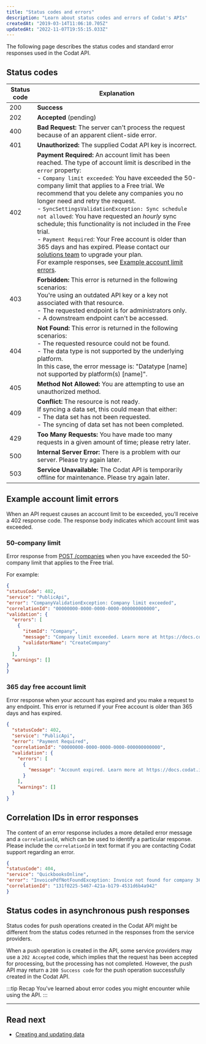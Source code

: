 ```yaml
---
title: "Status codes and errors"
description: "Learn about status codes and errors of Codat's APIs"
createdAt: "2019-03-14T11:06:10.705Z"
updatedAt: "2022-11-07T19:55:15.033Z"
---
```


The following page describes the status codes and standard error responses used in the Codat API.

## Status codes

| Status code 	| Explanation 	|
|---	|---	|
| 200 	| **Success** 	|
| 202 	| **Accepted** (pending) 	|
| 400 	| **Bad Request:** The server can't process the request because of an apparent client-side error. 	|
| 401 	| **Unauthorized:** The supplied Codat API key is incorrect. 	|
| 402 	| **Payment Required:** An account limit has been reached. The type of account limit is described in the `error` property:  <br/>- `Company limit exceeded`: You have exceeded the 50-company limit that applies to a Free trial. We recommend that you delete any companies you no longer need and retry the request.  <br/>- `SyncSettingsValidationException: Sync schedule not allowed`: You have requested an _hourly_ sync schedule; this functionality is not included in the Free trial.  <br/>- `Payment Required`: Your Free account is older than 365 days and has expired. Please contact our [solutions team](mailto:solutions@codat.io) to upgrade your plan.  <br/>For example responses, see [Example account limit errors](doc:status-codes#example-account-limit-errors). 	|
| 403 	| **Forbidden:** This error is returned in the following scenarios:  <br/>You're using an outdated API key or a key not associated with that resource.<br/>- The requested endpoint is for administrators only.  <br/>- A downstream endpoint can't be accessed. 	|
| 404 	| **Not Found:** This error is returned in the following scenarios:  <br/>- The requested resource could not be found.  <br/>- The data type is not supported by the underlying platform.  <br/>    In this case, the error message is: "Datatype [name] not supported by platform(s) [name]". 	|
| 405 	| **Method Not Allowed:** You are attempting to use an unauthorized method. 	|
| 409 	| **Conflict:** The resource is not ready.  <br/>If syncing a data set, this could mean that either:  <br/>- The data set has not been requested.  <br/>- The syncing of data set has not been completed. 	|
| 429 	| **Too Many Requests:** You have made too many requests in a given amount of time; please retry later. 	|
| 500 	| **Internal Server Error:** There is a problem with our server. Please try again later. 	|
| 503 	| **Service Unavailable:** The Codat API is temporarily offline for maintenance. Please try again later. 	|

## Example account limit errors

When an API request causes an account limit to be exceeded, you'll receive a 402 response code. The response body indicates which account limit was exceeded.

### 50-company limit

Error response from [POST /companies](/platform-api#/operations/create-company) when you have exceeded the 50-company limit that applies to the Free trial.

For example:

```json
{
"statusCode": 402,
"service": "PublicApi",
"error": "CompanyValidationException: Company limit exceeded",
"correlationId": "00000000-0000-0000-0000-000000000000",
"validation": {
  "errors": [
    {
      "itemId": "Company",
      "message": "Company limit exceeded. Learn more at https://docs.codat.io/using-the-api/errors",
      "validatorName": "CreateCompany"
    }
  ],
  "warnings": []
}
}
```
### 365 day free account limit

Error response when your account has expired and you make a request to any endpoint. This error is returned if your Free account is older than 365 days and has expired.

```json
{
  "statusCode": 402,
  "service": "PublicApi",
  "error": "Payment Required",
  "correlationId": "00000000-0000-0000-0000-000000000000",
  "validation": {
    "errors": [
      {
        "message": "Account expired. Learn more at https://docs.codat.io/using-the-api/errors",
      }
    ],
    "warnings": []
  }
}
```

## Correlation IDs in error responses

The content of an error response includes a more detailed error message and a `correlationId`, which can be used to identify a particular response. Please include the `correlationId` in text format if you are contacting Codat support regarding an error.

```json
{
"statusCode": 404,
"service": "QuickbooksOnline",
"error": "InvoicePdfNotFoundException: Invoice not found for company 360cb9b3-d9cf-4f66-b8db-8a3523fe3dc5 and invoice ID 12345",
"correlationId": "131f0225-5467-421a-b179-4531d6b4a942"
}
```

## Status codes in asynchronous push responses

Status codes for push operations created in the Codat API might be different from the status codes returned in the responses from the service providers.

When a push operation is created in the API, some service providers may use a `202 Accepted` code, which implies that the request has been accepted for processing, but the processing has not completed. However, the push API may return a `200 Success code` for the push operation successfully created in the Codat API.

:::tip Recap
You've learned about error codes you might encounter while using the API.
:::

---

## Read next

- [Creating and updating data](/using-the-api/push)
